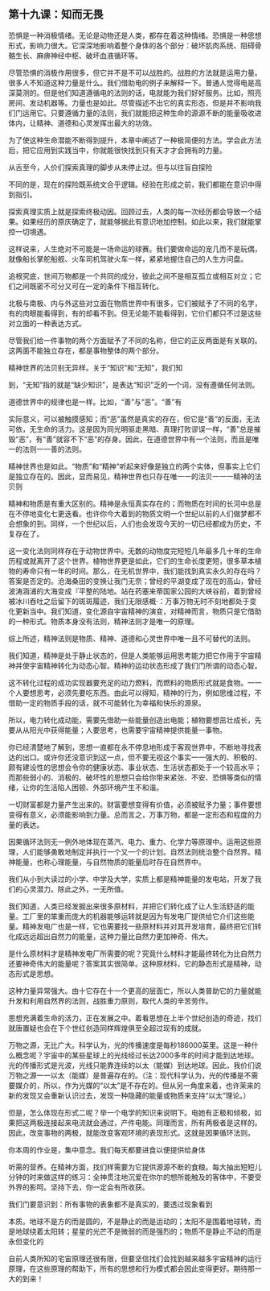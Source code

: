 

## 第十九课：知而无畏

恐惧是一种消极情绪。无论是动物还是人类，都存在着这种情绪。恐惧是一种思想形式，影响力很大。它深深地影响着整个身体的各个部分：破坏肌肉系统、阻碍骨骼生长、麻痹神经中枢、破坏血液循环等。

尽管恐惧的消极作用很多，但它并不是不可以战胜的。战胜的方法就是运用力量。很多人不知道这种力量是什么。我们借助电的例子来解释一下。普通人觉得电是高深莫测的。但是他们知道遵循电的法则的话，电就能为我们好好服务。比如，照亮房间、发动机器等。力量也是如此。尽管描述不出它的真实形态，但是并不影响我们门运用它。只要遵循力量的法则，我们就能把这种生命的源源不断的能量吸收进体内，让精神、道德和心灵发挥出最大的功效。

为了使这种生命潜能不断得到提升，本章中阐述了一种极简便的方法。学会此方法后，把它应用到实践当中，你就能很快找到只有天才才会拥有的力量。

从舌至今，人价们探索真理的脚步从未停止过。但与以往盲自探险

不同的是，现在的探险既系统文合乎逻辑。经验在形成之前，我们都能在意识中得到指引。

探索真理实质上就是探索终极动因。回顾过去，人类的每一次经历都会导致一个结果。如果经历的原庆确定了，就能够据此有意识地加控制。如此以来，我们就能掌控一切境遇。

这样说来，人生绝对不可能是一场命运的球赛。我们要做命运的宠几而不是玩偶，就像船长掌舵船舰、火车司机驾驶火车一样，紧紧地握住自己的人生方问盘。

追根究底，世间万物都是一个共同的成分，彼此之间不是相互孤立或相互对立；它们之间既密不可分又可在一定的条件下相互转化。

北极与南极、内与外这些对立面在物质世界中有很多，它们被赋予了不同的名字，有的肉眼能看得到，有的却看不到。但无论能不能看得到，它价们都只不过是这些对立面的一种表达方式。

尽管我们给一件事物的两个方面赋予了不同的名称，但它的正反两面是有关联的。这两面不能独立存在，都是事物整体的两个部分。

精神世界的法贝别无异样。关于“知识”和“无知”，我们知

到，“无知”指的就是“缺少知识”，是表达“知识”乏的一个词，没有遵循任何法则。

道德世界中的规律也是一样。比如，“善”与“恶”。“善”有

实际意义，可以被触摸感知；而“恶”虽然是真实的存在，但它是“善”的反面，无法可依，无生命的活力。这是因为同光明驱走黑暗、真理打败谬误一样，“善”总是摧毁“恶”，有“善”就容不下“恶”的存身。因此，在道德世界中有一个法则，而且是唯一的法则一一善的法则。

精神世界也是如此。“物质”和“精神”听起来好像是独立的两个实体，但事实上它们是独立存在的。因此，显而易见，精神世界也只存在唯一一的法贝一一一精神的法贝则

精神和物质是有重大区别的。精神是永恒真实存在的；而物质在时间的长河中总是在不停地变化七更迭看。也许你今大着到的物质文明一个世纪以前的人们做梦都不会想象的到。同样，一个世纪以后，人们也会发现今天的一切已经都成为历史，不复存在了。

这一变化法则同样存在于动物世界中。无数的动物度完短短几年最多几十年的生命历程或就离开了这个世界。植物世界更是如此，它们的生命长度更短，很多草本植物的寿命只有一年的时间。那么，在无机世界中，我们能找到真实永久的存在吗？答案是否定的。沧海桑田的变换让我门无奈；曾经的平湖变成了现在的高山，曾经波涛涵浦的大海变成『平整的陆地。站在药塞来蒂国家公园的大峡谷前，着到曾经被冰川吞吐之后留下的斑斑履迹，我们无限感概·：万事万物无时不刻地都处于变化更新当中。我们知道，变化源自宇宙精神的演变，对精神而言，物质只是它借助的一种形式。物质本身没有法则，精神法则才是唯一的原理。

综上所述，精神法则是物质、精神、道德和心灵世界中唯一且不可替代的法则。

我们知道，精神是处于静止状态的，但是人类能够运用思考能力把它作用于宇宙精神并使宇宙精神转化为动态心智。精神的运动状态形成了我们门所谓的动态心智。

这不转化过程的成功实现器要充足的动力燃料，而燃料的物质形式就是食物。一一个人要想思考，必须先要吃东西。由此可以得知，精神的行为，例如思维过程，不借助一定的物质手段的话，就不可能转化为幸福和快乐的源泉。

所以，电力转化成动能，需要先借助一些能量创造出电能；植物要想茁壮成长，先要从从阳光中获得能量；人要思考，也需要宇宙精神提供能量一事物。

你已经清楚地了解到，思想一直都在永不停息地形成于客观世界中，不断地寻找表达的出口。或许你还没意识到这一点，但不要无视这个事实一一强大的、积极的、颇有建设性的思想会令你的健康状态、事业状态、生活状态都处于一个较高水平；而那些弱小的、消极的、破坏性的思想只会给你带来紧张、不安、恐惧等类似的情绪，让你的生活陷人困顿、外部环境产生不和谐。

一切财富都是力量产生出来的。财富要想变得有价值，必须被赋予力量；事件要想变得有意义，必须能影响到力量。总而言之，万事万物，都是一定形态和程度的力量的表达。

因果循环法则无一例外地体现在蒸汽、电力、重力、化学力等原理中。运用这些原理，人们能够勇敢地制定并执行一个又一个的计划。自然法则统治整个自然界。精神能量，也称心理能量，与自然物质的能量后时存在自然界中。

我们从小到大读过的小学、中学及大学，实质上都是精神能量的发电站，开发了我们的心灵潜力。除此之外，一无所值。

我们知道，人类已经发掘出来很多原材料，并把它们转化成了让人生活舒适的能量。工厂里的笨重而庞大的机器能够运转就是因为有发电厂提供给它介们这些能量。精神发电广也是一样，它也需要找一些原材料并对其开发培育，最终把它们转化成远远超出自然力的能量，这种力量比自然力更加神奇、伟大。

是什么原材料才是精神发电厂所需要的呢？究竟什么材料才能最终转化为比自然力还要神奇伟大的能量呢？答案其实很简单。这种原材料，它的静态形式是精神，动态形式是思想。

这种力量异常强大。由十它存在十一个更高的层面亡，所以人类普助它的力量就能升发和利用自然界的法则，战胜重力原则，取代人类的辛苦劳作。

思想充满着生命的活力，正在发展之中。着看思想在上半个世纪创造的奇迹，找们就唐置疑也会在下个世红创造同样辉煌俱至全超过现有的成就。

万物之源，无比广大。科学认为，光的传播速度是每秒186000英里。这是一种什么概念呢？宇宙中的某些星球上的光线经过长达2000多年的时间才能到达地球。光的传播形式是光波，光线只能靠连续的以太（能媒）到达地球。因此，我价们说万物之源一一以太（能媒）是普遍存在的。（注：现代科学认为，光的传播是不需要媒介的，所以，作为光媒的“以太”是不存在的。但从另一角度来着，也许茉来的新的发现又会重新认识过去，发现一种隐藏的能量或物质来支持“以太”理论。）

但是，怎么体现在形式二呢？举一个电学的知识来说明下。电她有正极和倾极，如果把这两极连接起来电流就会通过，产件电能。同理而言，所有两极者是这样的。因此，改变事物的两极，就能改变客观环境的表现形式。这就是因果循环法则。

你本周的作业是，集中意念。我们每天都要进食以便提供给身体

听需的营养。在精神方面，找们样需要为它提供源源不断的食粮。每大抽出短短儿分钟的时来做这样的练习：全神贯注地沉爱在你尔的想所能触及的客体中，不要受外界的影呵。坚持下去，你一定会有所收获。

我们门要意识到：所有事物的表象都不是真实的，要透过现象看到

本质。地球不是方的而是圆的，不是静止的而是运动的；太阳不是围着地球转，而是地球绕着太阳转；星星的光芒不是微弱的而是强烈的；物质不是静止不动的而是永但变化的

自前人类所知的宅宙原理还很有限，但要坚信找们会找到越来越多宇宙精神的运行原理，在这些原理的帮助下，所有的思想和行为模式都会因此变得更好。期待那一大的到来！

